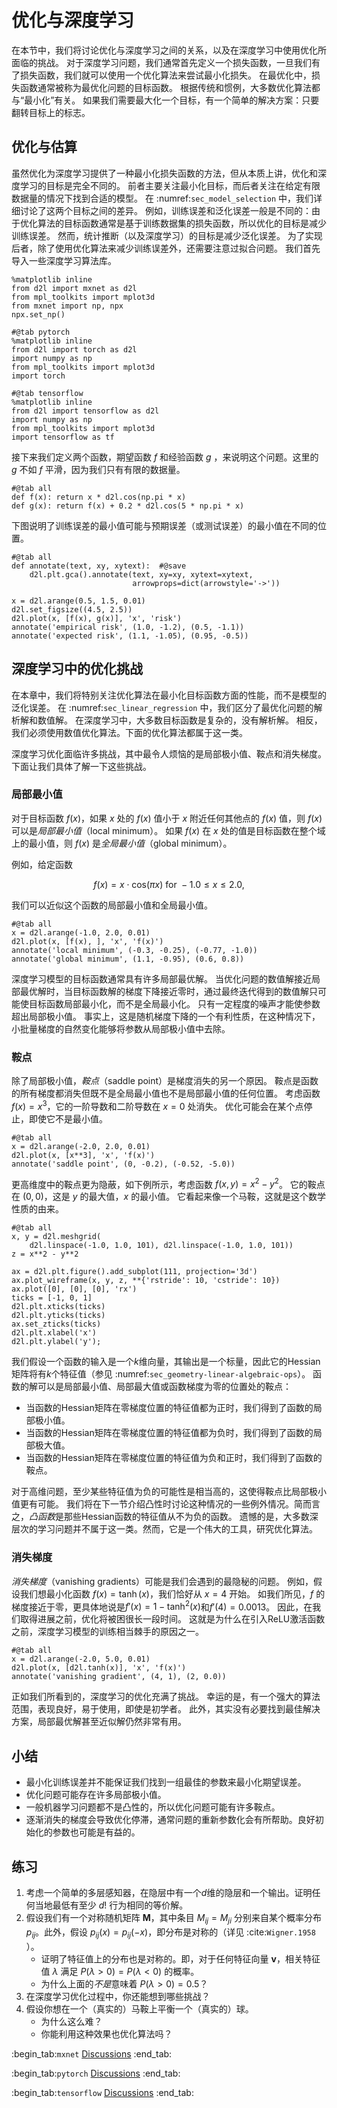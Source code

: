 <!-- #region -->
# 优化与深度学习

在本节中，我们将讨论优化与深度学习之间的关系，以及在深度学习中使用优化所面临的挑战。
对于深度学习问题，我们通常首先定义一个损失函数，一旦我们有了损失函数，我们就可以使用一个优化算法来尝试最小化损失。
在最优化中，损失函数通常被称为最优化问题的目标函数。
根据传统和惯例，大多数优化算法都与“最小化”有关。
如果我们需要最大化一个目标，有一个简单的解决方案：只要翻转目标上的标志。

## 优化与估算

虽然优化为深度学习提供了一种最小化损失函数的方法，但从本质上讲，优化和深度学习的目标是完全不同的。
前者主要关注最小化目标，而后者关注在给定有限数据量的情况下找到合适的模型。
在 :numref:`sec_model_selection` 中，我们详细讨论了这两个目标之间的差异。
例如，训练误差和泛化误差一般是不同的：由于优化算法的目标函数通常是基于训练数据集的损失函数，所以优化的目标是减少训练误差。
然而，统计推断（以及深度学习）的目标是减少泛化误差。
为了实现后者，除了使用优化算法来减少训练误差外，还需要注意过拟合问题。
我们首先导入一些深度学习算法库。

```{.python .input}
%matplotlib inline
from d2l import mxnet as d2l
from mpl_toolkits import mplot3d
from mxnet import np, npx
npx.set_np()
```

```{.python .input}
#@tab pytorch
%matplotlib inline
from d2l import torch as d2l
import numpy as np
from mpl_toolkits import mplot3d
import torch
```

```{.python .input}
#@tab tensorflow
%matplotlib inline
from d2l import tensorflow as d2l
import numpy as np
from mpl_toolkits import mplot3d
import tensorflow as tf
```

接下来我们定义两个函数，期望函数 $f$ 和经验函数 $g$ ，来说明这个问题。这里的 $g$ 不如 $f$ 平滑，因为我们只有有限的数据量。

```{.python .input}
#@tab all
def f(x): return x * d2l.cos(np.pi * x)
def g(x): return f(x) + 0.2 * d2l.cos(5 * np.pi * x)
```

下图说明了训练误差的最小值可能与预期误差（或测试误差）的最小值在不同的位置。

```{.python .input}
#@tab all
def annotate(text, xy, xytext):  #@save
    d2l.plt.gca().annotate(text, xy=xy, xytext=xytext,
                           arrowprops=dict(arrowstyle='->'))

x = d2l.arange(0.5, 1.5, 0.01)
d2l.set_figsize((4.5, 2.5))
d2l.plot(x, [f(x), g(x)], 'x', 'risk')
annotate('empirical risk', (1.0, -1.2), (0.5, -1.1))
annotate('expected risk', (1.1, -1.05), (0.95, -0.5))
```

## 深度学习中的优化挑战

在本章中，我们将特别关注优化算法在最小化目标函数方面的性能，而不是模型的泛化误差。
在 :numref:`sec_linear_regression` 中，我们区分了最优化问题的解析解和数值解。
在深度学习中，大多数目标函数是复杂的，没有解析解。
相反，我们必须使用数值优化算法。下面的优化算法都属于这一类。

深度学习优化面临许多挑战，其中最令人烦恼的是局部极小值、鞍点和消失梯度。
下面让我们具体了解一下这些挑战。

### 局部最小值

对于目标函数 $f(x)$，如果 $x$ 处的 $f(x)$ 值小于 $x$ 附近任何其他点的 $f(x)$ 值，则 $f(x)$ 可以是*局部最小值*（local minimum）。
如果 $f(x)$ 在 $x$ 处的值是目标函数在整个域上的最小值，则 $f(x)$ 是*全局最小值*（global minimum）。

例如，给定函数

$$f(x) = x \cdot \text{cos}(\pi x) \text{ for } -1.0 \leq x \leq 2.0,$$

我们可以近似这个函数的局部最小值和全局最小值。

```{.python .input}
#@tab all
x = d2l.arange(-1.0, 2.0, 0.01)
d2l.plot(x, [f(x), ], 'x', 'f(x)')
annotate('local minimum', (-0.3, -0.25), (-0.77, -1.0))
annotate('global minimum', (1.1, -0.95), (0.6, 0.8))
```

深度学习模型的目标函数通常具有许多局部最优解。
当优化问题的数值解接近局部最优解时，当目标函数解的梯度下降接近零时，通过最终迭代得到的数值解只可能使目标函数局部最小化，而不是全局最小化。
只有一定程度的噪声才能使参数超出局部极小值。
事实上，这是随机梯度下降的一个有利性质，在这种情况下，小批量梯度的自然变化能够将参数从局部极小值中去除。

### 鞍点

除了局部极小值，*鞍点*（saddle point）是梯度消失的另一个原因。
鞍点是函数的所有梯度都消失但既不是全局最小值也不是局部最小值的任何位置。
考虑函数 $f(x) = x^3$，它的一阶导数和二阶导数在 $x=0$ 处消失。
优化可能会在某个点停止，即使它不是最小值。

```{.python .input}
#@tab all
x = d2l.arange(-2.0, 2.0, 0.01)
d2l.plot(x, [x**3], 'x', 'f(x)')
annotate('saddle point', (0, -0.2), (-0.52, -5.0))
```

更高维度中的鞍点更为隐蔽，如下例所示，考虑函数 $f(x, y) = x^2 - y^2$。
它的鞍点在 $(0, 0)$，这是 $y$ 的最大值，$x$ 的最小值。
它看起来像一个马鞍，这就是这个数学性质的由来。

```{.python .input}
#@tab all
x, y = d2l.meshgrid(
    d2l.linspace(-1.0, 1.0, 101), d2l.linspace(-1.0, 1.0, 101))
z = x**2 - y**2

ax = d2l.plt.figure().add_subplot(111, projection='3d')
ax.plot_wireframe(x, y, z, **{'rstride': 10, 'cstride': 10})
ax.plot([0], [0], [0], 'rx')
ticks = [-1, 0, 1]
d2l.plt.xticks(ticks)
d2l.plt.yticks(ticks)
ax.set_zticks(ticks)
d2l.plt.xlabel('x')
d2l.plt.ylabel('y');
```

我们假设一个函数的输入是一个$k$维向量，其输出是一个标量，因此它的Hessian矩阵将有$k$个特征值（参见 :numref:`sec_geometry-linear-algebraic-ops`）。
函数的解可以是局部最小值、局部最大值或函数梯度为零的位置处的鞍点：

* 当函数的Hessian矩阵在零梯度位置的特征值都为正时，我们得到了函数的局部极小值。
* 当函数的Hessian矩阵在零梯度位置的特征值都为负时，我们得到了函数的局部极大值。
* 当函数的Hessian矩阵在零梯度位置的特征值为负和正时，我们得到了函数的鞍点。

对于高维问题，至少某些特征值为负的可能性是相当高的，这使得鞍点比局部极小值更有可能。
我们将在下一节介绍凸性时讨论这种情况的一些例外情况。简而言之，*凸函数*是那些Hessian函数的特征值从不为负的函数。
遗憾的是，大多数深层次的学习问题并不属于这一类。然而，它是一个伟大的工具，研究优化算法。

### 消失梯度

*消失梯度*（vanishing gradients）可能是我们会遇到的最隐秘的问题。
例如，假设我们想最小化函数 $f(x) = \tanh(x)$，我们恰好从 $x = 4$ 开始。
如我们所见，$f$ 的梯度接近于零，更具体地说是$f'(x) = 1 - \tanh^2(x)$和$f'(4) = 0.0013$。
因此，在我们取得进展之前，优化将被困很长一段时间。
这就是为什么在引入ReLU激活函数之前，深度学习模型的训练相当棘手的原因之一。

```{.python .input}
#@tab all
x = d2l.arange(-2.0, 5.0, 0.01)
d2l.plot(x, [d2l.tanh(x)], 'x', 'f(x)')
annotate('vanishing gradient', (4, 1), (2, 0.0))
```

正如我们所看到的，深度学习的优化充满了挑战。
幸运的是，有一个强大的算法范围，表现良好，易于使用，即使是初学者。
此外，其实没有必要找到最佳解决方案，局部最优解甚至近似解仍然非常有用。


## 小结

* 最小化训练误差并不能保证我们找到一组最佳的参数来最小化期望误差。
* 优化问题可能存在许多局部极小值。
* 一般机器学习问题都不是凸性的，所以优化问题可能有许多鞍点。
* 逐渐消失的梯度会导致优化停滞，通常问题的重新参数化会有所帮助。良好初始化的参数也可能是有益的。

## 练习

1. 考虑一个简单的多层感知器，在隐层中有一个$d$维的隐层和一个输出。证明任何当地最低有至少 $d!$ 行为相同的等价解。
1. 假设我们有一个对称随机矩阵 $\mathbf{M}$，其中条目 $M_{ij} = M_{ji}$ 分别来自某个概率分布 $p_{ij}$。此外，假设 $p_{ij}(x) = p_{ij}(-x)$，即分布是对称的（详见 :cite:`Wigner.1958` ）。
    * 证明了特征值上的分布也是对称的。即，对于任何特征向量 $\mathbf{v}$，相关特征值 $\lambda$ 满足 $P(\lambda > 0) = P(\lambda < 0)$ 的概率。
    * 为什么上面的*不是*意味着 $P(\lambda > 0) = 0.5$？
1. 在深度学习优化过程中，你还能想到哪些挑战？
1. 假设你想在一个（真实的）马鞍上平衡一个（真实的）球。
    * 为什么这么难？
    * 你能利用这种效果也优化算法吗？

:begin_tab:`mxnet`
[Discussions](https://discuss.d2l.ai/t/349)
:end_tab:

:begin_tab:`pytorch`
[Discussions](https://discuss.d2l.ai/t/487)
:end_tab:

:begin_tab:`tensorflow`
[Discussions](https://discuss.d2l.ai/t/489)
:end_tab:
<!-- #endregion -->
